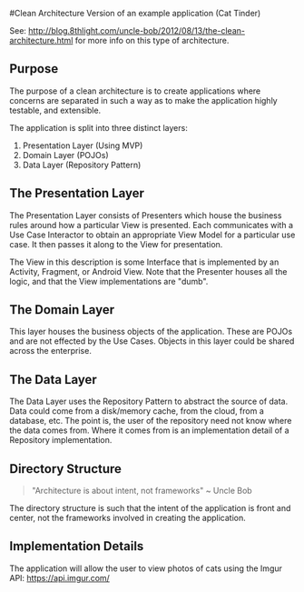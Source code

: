 #Clean Architecture Version of an example application (Cat Tinder)

See: http://blog.8thlight.com/uncle-bob/2012/08/13/the-clean-architecture.html
for more info on this type of architecture.

## Purpose
The purpose of a clean architecture is to create applications where concerns are separated
in such a way as to make the application highly testable, and extensible.

The application is split into three distinct layers:

1. Presentation Layer (Using MVP)
2. Domain Layer (POJOs)
3. Data Layer (Repository Pattern)

## The Presentation Layer
The Presentation Layer consists of Presenters which house the business rules around
how a particular View is presented. Each communicates with a Use Case Interactor to obtain
an appropriate View Model for a particular use case. It then passes it along to the View for presentation.

The View in this description is some Interface that is implemented by an Activity, Fragment, or Android View.
Note that the Presenter houses all the logic, and that the View implementations are "dumb".

## The Domain Layer
This layer houses the business objects of the application. These are POJOs and are not effected by
the Use Cases. Objects in this layer could be shared across the enterprise.

## The Data Layer
The Data Layer uses the Repository Pattern to abstract the source of data. Data could come from a disk/memory cache,
from the cloud, from a database, etc. The point is, the user of the repository need not know where the data comes
from. Where it comes from is an implementation detail of a Repository implementation.

## Directory Structure

>"Architecture is about intent, not frameworks" ~ Uncle Bob

The directory structure is such that the intent of the application is front and center, not the frameworks
involved in creating the application.

## Implementation Details

The application will allow the user to view photos of cats using the Imgur API: https://api.imgur.com/
